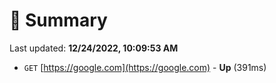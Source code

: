 # 📖 Summary
Last updated: **12/24/2022, 10:09:53 AM**

- `GET` [https://google.com](https://google.com) - **Up** (391ms)
